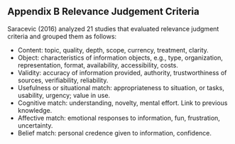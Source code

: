 ## Appendix B Relevance Judgement Criteria

Saracevic (2016) analyzed 21 studies that evaluated relevance judgment criteria and grouped them as follows:

- Content: topic, quality, depth, scope, currency, treatment, clarity.
- Object: characteristics of information objects, e.g., type, organization, representation, format, availability, accessibility, costs.
- Validity: accuracy of information provided, authority, trustworthiness of sources, verifiability, reliability.
- Usefulness or situational match: appropriateness to situation, or tasks, usability, urgency; value in use.
- Cognitive match: understanding, novelty, mental effort. Link to previous knowledge.
- Affective match: emotional responses to information, fun, frustration, uncertainty.
- Belief match: personal credence given to information, confidence.
